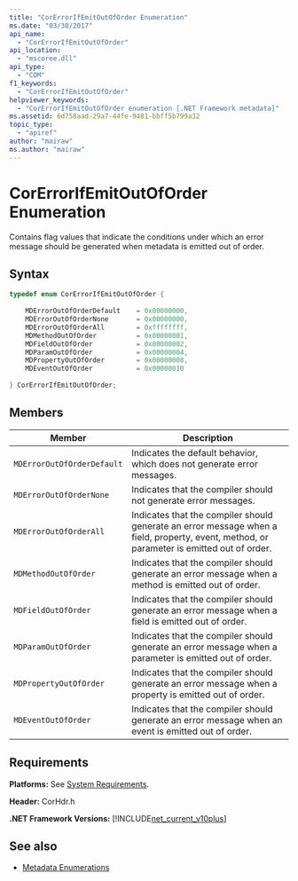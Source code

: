 ```yaml
---
title: "CorErrorIfEmitOutOfOrder Enumeration"
ms.date: "03/30/2017"
api_name: 
  - "CorErrorIfEmitOutOfOrder"
api_location: 
  - "mscoree.dll"
api_type: 
  - "COM"
f1_keywords: 
  - "CorErrorIfEmitOutOfOrder"
helpviewer_keywords: 
  - "CorErrorIfEmitOutOfOrder enumeration [.NET Framework metadata]"
ms.assetid: 6d758aad-29a7-44fe-9481-bbff5b799a32
topic_type: 
  - "apiref"
author: "mairaw"
ms.author: "mairaw"
---
```

# CorErrorIfEmitOutOfOrder Enumeration
Contains flag values that indicate the conditions under which an error message should be generated when metadata is emitted out of order.  
  
## Syntax  
  
```cpp  
typedef enum CorErrorIfEmitOutOfOrder {  
  
    MDErrorOutOfOrderDefault    = 0x00000000,  
    MDErrorOutOfOrderNone       = 0x00000000,  
    MDErrorOutOfOrderAll        = 0xffffffff,  
    MDMethodOutOfOrder          = 0x00000001,  
    MDFieldOutOfOrder           = 0x00000002,  
    MDParamOutOfOrder           = 0x00000004,  
    MDPropertyOutOfOrder        = 0x00000008,  
    MDEventOutOfOrder           = 0x00000010  
  
} CorErrorIfEmitOutOfOrder;  
```  
  
## Members  
  
|Member|Description|  
|------------|-----------------|  
|`MDErrorOutOfOrderDefault`|Indicates the default behavior, which does not generate error messages.|  
|`MDErrorOutOfOrderNone`|Indicates that the compiler should not generate error messages.|  
|`MDErrorOutOfOrderAll`|Indicates that the compiler should generate an error message when a field, property, event, method, or parameter is emitted out of order.|  
|`MDMethodOutOfOrder`|Indicates that the compiler should generate an error message when a method is emitted out of order.|  
|`MDFieldOutOfOrder`|Indicates that the compiler should generate an error message when a field is emitted out of order.|  
|`MDParamOutOfOrder`|Indicates that the compiler should generate an error message when a parameter is emitted out of order.|  
|`MDPropertyOutOfOrder`|Indicates that the compiler should generate an error message when a property is emitted out of order.|  
|`MDEventOutOfOrder`|Indicates that the compiler should generate an error message when an event is emitted out of order.|  
  
## Requirements  
 **Platforms:** See [System Requirements](../../../../docs/framework/get-started/system-requirements.md).  
  
 **Header:** CorHdr.h  
  
 **.NET Framework Versions:** [!INCLUDE[net_current_v10plus](../../../../includes/net-current-v10plus-md.md)]  
  
## See also

- [Metadata Enumerations](../../../../docs/framework/unmanaged-api/metadata/metadata-enumerations.md)
